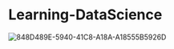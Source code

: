 # Learning-DataScience
![848D489E-5940-41C8-A18A-A18555B5926D](https://user-images.githubusercontent.com/62493116/111884922-d1cc9700-89ee-11eb-9cbd-c2b4a9ab406c.jpg)

